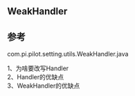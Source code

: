
## WeakHandler   

## 参考   
com.pi.pilot.setting.utils.WeakHandler.java   

1、为啥要改写Handler    
2、Handler的优缺点   
3、WeakHandler的优缺点   
